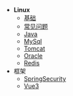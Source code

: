 <!-- [侧标栏标题](文件地址 "页面title")} -->
* **Linux**
  - [基础](src/Linux/基础/README.md)
  - [常见问题](src/Linux/常见问题/README.md)
  - [Java](src/Linux/Java/README.md)
  - [MySql](src/Linux/MySql/README.md)
  - [Tomcat](src/Linux/Tomcat/README.md)
  - [Oracle](src/Linux/Oracle/README.md)
  - [Redis](src/Linux/Redis/README.md)
* 框架
  - [SpringSecurity](./src/框架/SpringSecurity/README.md)
  - [Vue3](./src/框架/Vue3/README.md)